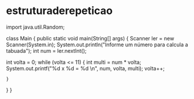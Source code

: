 # estruturaderepeticao
import java.util.Random;

class Main {
  public static void main(String[] args) {
    Scanner ler = new Scanner(System.in);
   System.out.println("Informe um número para calcula a tabuada");
   int  num = ler.nextInt();

    
 int volta = 0;
    while (volta <= 11) {
      int multi = num * volta;
      System.out.printf("%d x %d = %d \n", num, volta, multi);
      volta++;
      
    }
   
    
  }
}
